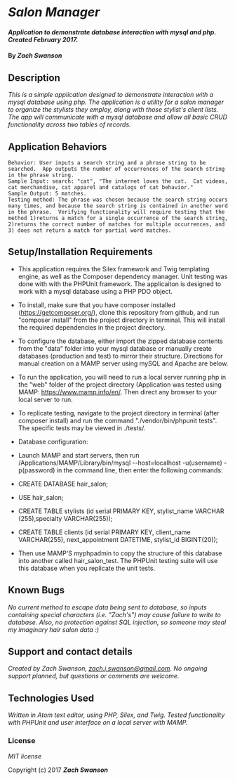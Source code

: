 # _Salon Manager_

#### _Application to demonstrate database interaction with mysql and php.  Created February 2017._

#### By _**Zach Swanson**_

## Description

_This is a simple application designed to demonstrate interaction with a mysql database using php.  The application is a utility for a salon manager to organize the stylists they employ, along with those stylist's client lists.  The app will communicate with a mysql database and allow all basic CRUD functionality across two tables of records._

## Application Behaviors
```
Behavior: User inputs a search string and a phrase string to be searched.  App outputs the number of occurrences of the search string in the phrase string.
Sample Input: search: "cat", "The internet loves the cat.  Cat videos, cat merchandise, cat apparel and catalogs of cat behavior."
Sample Output: 5 matches.
Testing method: The phrase was chosen because the search string occurs many times, and because the search string is contained in another word in the phrase.  Verifying functionality will require testing that the method 1)returns a match for a single occurrence of the search string, 2)returns the correct number of matches for multiple occurrences, and 3) does not return a match for partial word matches.
```





## Setup/Installation Requirements

* This application requires the Silex framework and Twig templating engine, as well as the Composer dependency manager.  Unit testing was done with with the PHPUnit framework.  The applicaiton is designed to work with a mysql database using a PHP PDO object.   
* To install, make sure that you have composer installed (https://getcomposer.org/), clone this repository from github, and run "composer install" from the project directory in terminal.  This will install the required dependencies in the project directory.
* To configure the database, either import the zipped database  contents from the "data" folder into your mysql database or manually create databases (production and test) to mirror their structure.  Directions for manual creation on a MAMP server using mySQL and Apache are below.
* To run the application, you will need to run a local server running php in the "web" folder of the project directory (Application was tested using MAMP: https://www.mamp.info/en/.  Then direct any browser to your local server to run.
* To replicate testing, navigate to the project directory in terminal (after composer install) and run the command "./vendor/bin/phpunit tests".  The specific tests may be viewed in ./tests/.


* Database configuration:
* Launch MAMP and start servers, then run /Applications/MAMP/Library/bin/mysql --host=localhost -u(username) -p(password) in the command line, then enter the following commands:
* CREATE DATABASE hair_salon;
* USE hair_salon;
* CREATE TABLE stylists (id serial PRIMARY KEY, stylist_name VARCHAR (255),specialty VARCHAR(255));
* CREATE TABLE clients (id serial PRIMARY KEY, client_name VARCHAR(255), next_appointment DATETIME, stylist_id BIGINT(20));
* Then use MAMP'S myphpadmin to copy the structure of this database into another called hair_salon_test.  The PHPUnit testing suite will use this database when you replicate the unit tests.


## Known Bugs

 _No current method to escape data being sent to database, so inputs containing special characters (i.e. "Zach's") may cause failure to write to database.  Also, no protection against SQL injection, so someone may steal my imaginary hair salon data :)_

## Support and contact details

_Created by Zach Swanson, zach.j.swanson@gmail.com.  No ongoing support planned, but questions or comments are welcome._

## Technologies Used

_Written in Atom text editor, using PHP, Silex, and Twig.  Tested functionality with PHPUnit and user interface on a local server with MAMP._

### License

*MIT license*

Copyright (c) 2017 **_Zach Swanson_**
